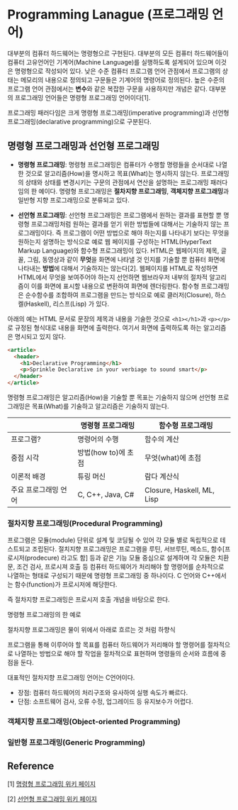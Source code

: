 # Programming Lanague (프로그래밍 언어)

대부분의 컴퓨터 하드웨어는 명령형으르 구현된다. 대부분의 모든 컴퓨터 하드웨어들이 컴퓨터 고유언어인 기계어(Machine Language)를 실행하도록 
설계되어 있으며 이것은 명령형으로 작성되어 있다. 
낮은 수준 컴퓨터 프로그램 언어 관점에서 프로그램의 상태는 메모리의 내용으로 정의되고 구문들은 기계어의 명령어로 정의된다. 높은 수준의 프로그램 
언어 관점에서는 **변수**와 같은 복잡한 구문을 사용하지만 개념은 같다. 대부분의 프로그래밍 언어들은 명령형 프로그래밍 언어이다[1]. 

프로그래밍 패러다임은 크게 명령형 프로그래밍(imperative programming)과 선언형 프로그래밍(declarative programming)으로 구분된다.

## 명령형 프로그래밍과 선언형 프로그래밍

* **명령형 프로그래밍**: 명령형 프로그래밍은 컴퓨터가 수행할 명령들을 순서대로 나열한 것으로 알고리즘(How)을 명시하고 목표(What)는 명시하지 않는다.
프로그래밍의 상태와 상태를 변경시키는 구문의 관점에서 연산을 설명하는 프로그래밍 패러다임의 한 예이다. 명령형 프로그래밍은 
**절차지향 프로그래밍**, **객체지향 프로그래밍**과 일반형 지향 프로그래밍으로 분류되고 있다. 

* **선언형 프로그래밍**: 선언형 프로그래밍은 프로그램에서 원하는 결과를 표현할 뿐 명령형 프로그래밍처럼 원하는 결과를 얻기 위한 방법들에 대해서는
기술하지 않는 프로그래밍이다. 즉 프로그램이 어떤 방법으로 해야 하는지를 나타내기 보다는 무엇을 원하는지 설명하는 방식으로 예로 웹 페이지를 구성하는 
HTML(HyperText Markup Language)와 함수형 프로그래밍이 있다. HTML은 웹페이지의 제목, 글꼴, 그림, 동영상과 같이 **무엇**을 화면에 나타낼 것
인지를 기술할 뿐 컴퓨터 화면에 나타내는 **방법**에 대해서 기술하지는 않는다[2]. 웹페이지를 HTML로 작성하면 HTML에서 무엇을 보여주어야 하는지 
선언하면 웹브라우저 내부의 절차적 알고리즘이 이를 화면에 표시할 내용으로 변환하여 화면에 렌더링한다. 함수형 프로그래밍은 순수함수를 조합하여 프로그램을
만드는 방식으로 예로 클러저(Closure), 하스켈(Haskell), 리스프(Lisp) 가 있다. 

아래의 예는 HTML 문서로 문장의 제목과 내용을 기술한 것으로 ```<h1></h1>```과 ```<p></p>``` 로 규정된 형식대로 내용을 화면에 출력한다. 여기서 
화면에 출력하도록 하는 알고리즘은 명시되고 있지 않다. 

```html
<article>
  <header>
    <h1>Declarative Programming</h1>
    <p>Sprinkle Declarative in your verbiage to sound smart</p>
  </header>
</article>
```

명령형 프로그래밍은 알고리즘(How)을 기술할 뿐 목표는 기술하지 않으며 선언형 프로그래밍은 목표(What)를 기술하고 알고리즘은 기술하지 않는다.

|                  | 명령형 프로그래밍     | 함수형 프로그래밍              |
|------------------|--------------------|----------------------------|
| 프로그램?          |    명령어의 수행     |    함수의 계산               |
| 중점 시각          | 방법(how to)에 초점  | 무엇(what)에 초점            |
| 이론적 배경        |    튜링 머신         | 람다 계산식                  |
| 주요 프로그래밍 언어 |  C, C++, Java, C#  | Closure, Haskell, ML, Lisp |
    
### 절차지향 프로그래밍(Procedural Programming)

프로그램은 모듈(module) 단위로 설계 및 코딩될 수 있어 각 모듈 별로 독립적으로 테스트되고 조립된다.
절치지향 프로그래밍은 프로그램을 루틴, 서브루틴, 메소드, 함수[프로시저(prodecure) 라고도 함] 등과 같은 기능 모듈 중심으로 설계하며 
각 모듈은 치환문, 조건 검사, 프로시져 호출 등 컴퓨터 하드웨어가 처리해야 할 명령어를 순차적으로 나열하는 형태로 구성되기 때문에 
명령형 프로그래밍 중 하나이다. C 언어와 C++에서는 함수(function)가 프로시저에 해당한다.  

즉 절차지향 프로그래밍은 프로시저 호출 개념을 바탕으로 한다.  

명령형 프로그래밍의 한 예로 

절차지향 프로그래밍은 물이 위에서 아래로 흐르는 것 처럼 하향식








프로그램을 통해 이루어야 할 목표를 
컴퓨터 하드웨어가 저리해야 할 명령어를 절차적으로 나열하는 방법으로 해야 할 작업을 절차적으로 표현하며 명령들의
순서와 흐름에 중점을 둔다. 

대표적인 절차지향 프로그래밍 언어는 C언어이다. 

* 장점: 컴퓨터 하드웨어의 처리구조와 유사하여 실행 속도가 빠르다.
* 단점: 소프트웨어 검사, 오류 수정, 업그레이드 등 유지보수가 어렵다.  


### 객체지향 프로그래밍(Object-oriented Programming)



### 일반형 프로그래밍(Generic Programming)


## Reference

[1] [명령형 프로그래밍 위키 페이지](https://ko.wikipedia.org/wiki/명령형_프로그래밍)

[2] [선언형 프로그래밍 위키 페이지](https://ko.wikipedia.org/wiki/선언형_프로그래밍)
